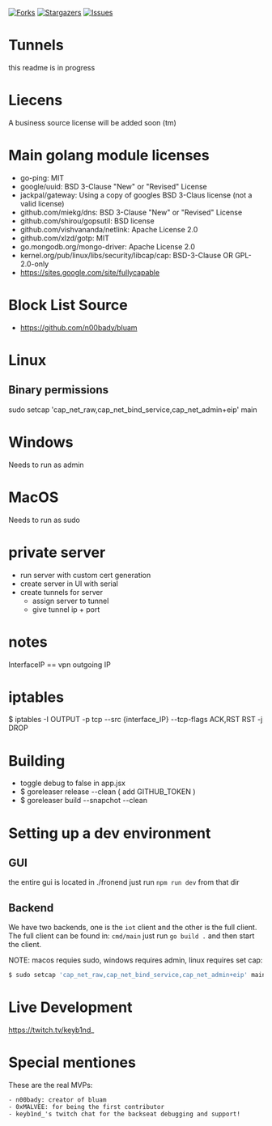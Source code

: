 [![Forks][forks-shield]][forks-url]
[![Stargazers][stars-shield]][stars-url]
[![Issues][issues-shield]][issues-url]

# Tunnels
this readme is in progress

# Liecens
A business source license will be added soon (tm)

# Main golang module licenses
 - go-ping: MIT
 - google/uuid: BSD 3-Clause "New" or "Revised" License
 - jackpal/gateway: Using a copy of googles BSD 3-Claus license (not a valid license)
 - github.com/miekg/dns: BSD 3-Clause "New" or "Revised" License
 - github.com/shirou/gopsutil: BSD license
 - github.com/vishvananda/netlink: Apache License 2.0
 - github.com/xlzd/gotp: MIT
 - go.mongodb.org/mongo-driver: Apache License 2.0
 - kernel.org/pub/linux/libs/security/libcap/cap: BSD-3-Clause OR GPL-2.0-only
  - https://sites.google.com/site/fullycapable

# Block List Source
- https://github.com/n00bady/bluam


# Linux
## Binary permissions
sudo setcap 'cap_net_raw,cap_net_bind_service,cap_net_admin+eip' main

# Windows
Needs to run as admin

# MacOS
Needs to run as sudo

# private server
 - run server with custom cert generation
 - create server in UI with serial
 - create tunnels for server
    - assign server to tunnel
    - give tunnel ip + port

# notes
InterfaceIP == vpn outgoing IP

# iptables
$ iptables -I OUTPUT -p tcp --src {interface_IP} --tcp-flags ACK,RST RST -j DROP


# Building
 - toggle debug to false in app.jsx
 - $ goreleaser release --clean ( add GITHUB_TOKEN )
 - $ goreleaser build --snapchot --clean 

# Setting up a dev environment 
## GUI
the entire gui is located in ./fronend just run `npm run dev` from that dir
## Backend
We have two backends, one is the `iot` client and the other is the full client.
The full client can be found in: `cmd/main` just run `go build .` and then start the client.

NOTE: macos requies sudo, windows requires admin, linux requires set cap:
```bash
$ sudo setcap 'cap_net_raw,cap_net_bind_service,cap_net_admin+eip' main
```

# Live Development
https://twitch.tv/keyb1nd_

# Special mentiones
These are the real MVPs:

    - n00bady: creator of bluam
    - 0xMALVEE: for being the first contributor
    - keyb1nd_'s twitch chat for the backseat debugging and support!




[forks-shield]: https://img.shields.io/github/forks/tunnels-is/tunnels?style=for-the-badge&logo=github
[forks-url]: https://github.com/tunnels-is/tunnels/network/members
[stars-shield]: https://img.shields.io/github/stars/tunnels-is/tunnels?style=for-the-badge&logo=github
[stars-url]: https://github.com/tunnels-is/tunnels/stargazers
[issues-shield]: https://img.shields.io/github/issues/tunnels-is/tunnels?style=for-the-badge&logo=github
[issues-url]: https://github.com/tunnels-is/tunnels/issues
